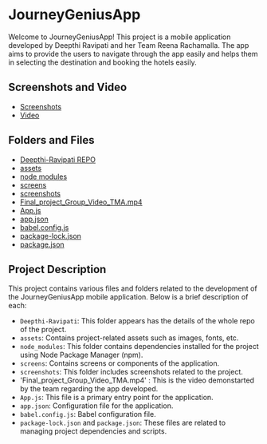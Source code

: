 # JourneyGeniusApp

Welcome to JourneyGeniusApp! This project is a mobile application developed by Deepthi Ravipati and her Team Reena Rachamalla. The app aims to provide the users to navigate through the app easily and helps them in selecting the destination and booking the hotels easily.

## Screenshots and Video

- [Screenshots](https://github.com/Deepthi-Ravipati/TECH_FINAL_PROJECT/tree/main/screenshots)
- [Video](https://github.com/Deepthi-Ravipati/TECH_FINAL_PROJECT/blob/main/Final_project_Group_Video_TMA.mp4)

## Folders and Files

- [Deepthi-Ravipati REPO](https://github.com/Deepthi-Ravipati/TECH_FINAL_PROJECT)
- [assets]([assets](https://github.com/Deepthi-Ravipati/TECH_FINAL_PROJECT/tree/main/assets))
- [node modules](https://github.com/Deepthi-Ravipati/TECH_FINAL_PROJECT/tree/main/node_modules)
- [screens](https://github.com/Deepthi-Ravipati/TECH_FINAL_PROJECT/tree/main/screens)
- [screenshots](https://github.com/Deepthi-Ravipati/TECH_FINAL_PROJECT/tree/main/screenshots)
- [Final_project_Group_Video_TMA.mp4](https://github.com/Deepthi-Ravipati/TECH_FINAL_PROJECT/blob/main/Final_project_Group_Video_TMA.mp4)
- [App.js](https://github.com/Deepthi-Ravipati/TECH_FINAL_PROJECT/blob/main/App.js)
- [app.json](https://github.com/Deepthi-Ravipati/TECH_FINAL_PROJECT/blob/main/app.json)
- [babel.config.js](https://github.com/Deepthi-Ravipati/TECH_FINAL_PROJECT/blob/main/babel.config.js)
- [package-lock.json](https://github.com/Deepthi-Ravipati/TECH_FINAL_PROJECT/blob/main/package-lock.json)
- [package.json](https://github.com/Deepthi-Ravipati/TECH_FINAL_PROJECT/blob/main/package.json)

## Project Description

This project contains various files and folders related to the development of the JourneyGeniusApp mobile application. Below is a brief description of each:

- `Deepthi-Ravipati`: This folder appears has the details of the whole repo of the project.
- `assets`: Contains project-related assets such as images, fonts, etc.
- `node_modules`: This folder contains dependencies installed for the project using Node Package Manager (npm).
- `screens`: Contains screens or components of the application.
- `screenshots`: This folder includes screenshots related to the project.
- 'Final_project_Group_Video_TMA.mp4' : This is the video demonstarted by the team regarding the app developed.
- `App.js`: This file is a primary entry point for the application.
- `app.json`: Configuration file for the application.
- `babel.config.js`: Babel configuration file.
- `package-lock.json` and `package.json`: These files are related to managing project dependencies and scripts.

